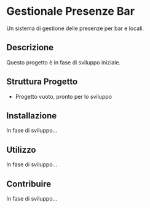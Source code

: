 # Gestionale Presenze Bar

Un sistema di gestione delle presenze per bar e locali.

## Descrizione

Questo progetto è in fase di sviluppo iniziale.

## Struttura Progetto

- Progetto vuoto, pronto per lo sviluppo

## Installazione

In fase di sviluppo...

## Utilizzo

In fase di sviluppo...

## Contribuire

In fase di sviluppo...
